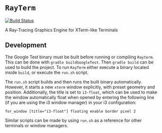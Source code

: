 # `RayTerm`

[![Build Status](https://travis-ci.com/Michionlion/rayterm-cpu.svg?branch=master)](https://travis-ci.com/Michionlion/rayterm-cpu)

A Ray-Tracing Graphics Engine for XTerm-like Terminals

## Development

The Google Test binary must be built before running or compiling `Rayterm`.
This can be done with `gradle buildGoogleTest`. Then `gradle build` can be used
to build the project. To run `RayTerm` either execute a binary located inside
`build`, or execute the `run.sh` script.

The `run.sh` script builds and then runs the built binary automatically.
However, it starts a new `xterm` window explicitly, with preset geometry and
position. Additionally, the title is set to `i3-float`, which can be used to
make the window automatically float when opened by entering the following
line (if you are using the i3 window manager) in your i3 configuration:

```text
for_window [title="i3-float"] floating enable border pixel 2
```

Similar scripts can be made by using `run.sh` as a reference for other
terminals or window managers.
